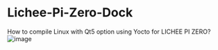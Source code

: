 # Lichee-Pi-Zero-Dock
How to compile Linux with Qt5 option using Yocto for LICHEE PI ZERO?
![image](https://user-images.githubusercontent.com/45817368/223097002-f79739dc-85cc-4457-8f03-3c5f1a2778e2.png)
